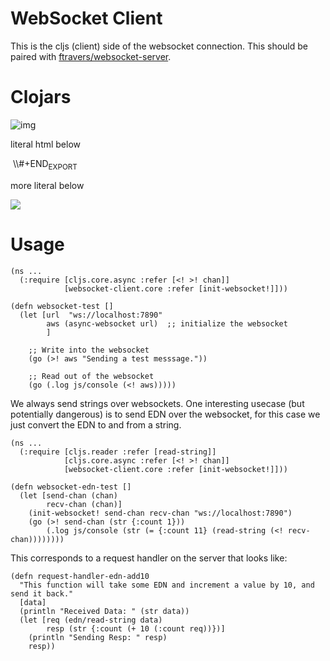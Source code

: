 
# WebSocket Client

This is the cljs (client) side of the websocket connection.  This
should be paired with [ftravers/websocket-server](https://github.com/ftravers/websocket-server).

# Clojars

![img](https://clojars.org/fentontravers/websocket-client/latest-version.svg)

literal html below

<img src="<https://camo.githubusercontent.com/ccd2234bd230e37b073f327b5b4f7112d4f73fd6/68747470733a2f2f636c6f6a6172732e6f72672f66656e746f6e747261766572732f776562736f636b65742d636c69656e742f6c61746573742d76657273696f6e2e737667>" alt="" data-canonical-src="![img](//clojars.org/fentontravers/websocket-client/latest-version.svg)" style="max-width:100%;">
\\#+END<sub>EXPORT</sub>

more literal below

<div class="export">
<img
src="![img](//clojars.org/fentontravers/websocket-client/latest-version.svg)">

</div>

# Usage<a id="sec-3" name="sec-3"></a>

    (ns ...
      (:require [cljs.core.async :refer [<! >! chan]]
                [websocket-client.core :refer [init-websocket!]]))
    
    (defn websocket-test []
      (let [url  "ws://localhost:7890"
            aws (async-websocket url)  ;; initialize the websocket
            ]
    
        ;; Write into the websocket
        (go (>! aws "Sending a test messsage."))
    
        ;; Read out of the websocket
        (go (.log js/console (<! aws)))))

We always send strings over websockets.  One interesting usecase (but
potentially dangerous) is to send EDN over the websocket, for this
case we just convert the EDN to and from a string.  

    (ns ... 
      (:require [cljs.reader :refer [read-string]]
                [cljs.core.async :refer [<! >! chan]]
                [websocket-client.core :refer [init-websocket!]]))
    
    (defn websocket-edn-test []
      (let [send-chan (chan)
            recv-chan (chan)]
        (init-websocket! send-chan recv-chan "ws://localhost:7890")
        (go (>! send-chan (str {:count 1}))
            (.log js/console (str (= {:count 11} (read-string (<! recv-chan))))))))

This corresponds to a request handler on the server that looks like:

    (defn request-handler-edn-add10
      "This function will take some EDN and increment a value by 10, and send it back."
      [data]
      (println "Received Data: " (str data))
      (let [req (edn/read-string data)
            resp (str {:count (+ 10 (:count req))})]
        (println "Sending Resp: " resp)
        resp))
